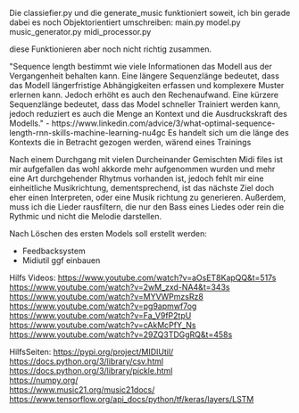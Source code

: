 <p>Die classiefier.py und die generate_music funktioniert soweit,
ich bin gerade dabei es noch Objektorientiert umschreiben:
main.py
model.py
music_generator.py
midi_processor.py

diese Funktionieren aber noch nicht richtig zusammen.</p>

<p> "Sequence length bestimmt wie viele Informationen das Modell aus der Vergangenheit behalten kann.
Eine längere Sequenzlänge bedeutet, dass das Modell längerfristige Abhängigkeiten erfassen und komplexere Muster erlernen kann.
Jedoch erhöht es auch den Rechenaufwand. Eine kürzere Sequenzlänge bedeutet, dass das Model schneller Trainiert werden kann,
jedoch reduziert es auch die Menge an Kontext und die Ausdruckskraft des Modells."
- https://www.linkedin.com/advice/3/what-optimal-sequence-length-rnn-skills-machine-learning-nu4gc 
Es handelt sich um die länge des Kontexts die in Betracht gezogen werden, wärend eines Trainings</p>

Nach einem Durchgang mit vielen Durcheinander Gemischten Midi files ist mir aufgefallen das wohl akkorde mehr aufgenommen wurden und mehr eine Art durchgehender Rhytmus vorhanden ist, jedoch fehlt mir eine einheitliche Musikrichtung, dementsprechend, ist das nächste Ziel doch eher einen Interpreten, oder eine Musik richtung zu generieren.
Außerdem, muss ich die Lieder rausfiltern, die nur den Bass eines Liedes oder rein die Rythmic und nicht die Melodie darstellen.

Nach Löschen des ersten Models soll erstellt werden:
- Feedbacksystem
- Midiutil ggf einbauen


Hilfs Videos:
 https://www.youtube.com/watch?v=aOsET8KapQQ&t=517s <br>
https://www.youtube.com/watch?v=2wM_zxd-NA4&t=343s <br>
https://www.youtube.com/watch?v=MYVWPmzsRz8 <br>
https://www.youtube.com/watch?v=pg9apmwf7og <br>
https://www.youtube.com/watch?v=Fa_V9fP2tpU <br>
https://www.youtube.com/watch?v=cAkMcPfY_Ns <br>
https://www.youtube.com/watch?v=29ZQ3TDGgRQ&t=458s

HilfsSeiten:
https://pypi.org/project/MIDIUtil/ <br>
https://docs.python.org/3/library/csv.html <br>
https://docs.python.org/3/library/pickle.html <br>
https://numpy.org/ <br>
https://www.music21.org/music21docs/ <br>
https://www.tensorflow.org/api_docs/python/tf/keras/layers/LSTM